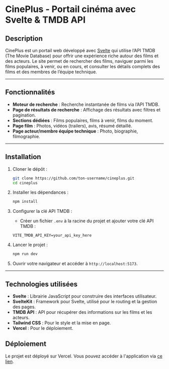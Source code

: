 # CinePlus - Portail cinéma avec Svelte & TMDB API

## Description

CinePlus est un portail web développé avec [Svelte](https://svelte.dev/) qui utilise l’API TMDB (The Movie Database) pour offrir une expérience riche autour des films et des acteurs. Le site permet de rechercher des films, naviguer parmi les films populaires, à venir, ou en cours, et consulter les détails complets des films et des membres de l’équipe technique.

---

## Fonctionnalités

- **Moteur de recherche** : Recherche instantanée de films via l’API TMDB.
- **Page de résultats de recherche** : Affichage des résultats avec filtres et pagination.
- **Sections dédiées** : Films populaires, films à venir, films du moment.
- **Page film** : Photos, vidéos (trailers), avis, résumé détaillé.
- **Page acteur/membre équipe technique** : Photo, biographie, filmographie.

---

## Installation

1. Cloner le dépôt :

   ```bash
   git clone https://github.com/ton-username/cineplus.git
   cd cineplus
   ```
   
2. Installer les dépendances :
    
    ```bash
    npm install
    ```
   
3. Configurer la clé API TMDB :

    - Créer un fichier `.env` à la racine du projet et ajouter votre clé API TMDB :

    ```
   VITE_TMDB_API_KEY=your_api_key_here
   ```
   
4. Lancer le projet :

    ```bash
    npm run dev
    ```
    

5. Ouvrir votre navigateur et accéder à `http://localhost:5173`.

---

## Technologies utilisées

- **Svelte** : Librairie JavaScript pour construire des interfaces utilisateur.
- **SvelteKit** : Framework pour Svelte, utilisé pour le routing et la gestion des pages.
- **TMDB API** : API pour récupérer des informations sur les films et les acteurs.
- **Tailwind CSS** : Pour le style et la mise en page.
- **Vercel** : Pour le déploiement.

## Déploiement

Le projet est déployé sur Vercel. Vous pouvez accéder à l'application via [ce lien](https://cineplus-rho.vercel.app/).
